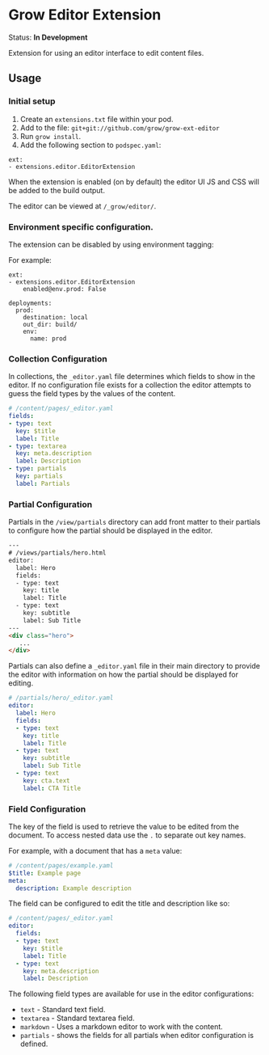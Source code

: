 # Grow Editor Extension

Status: **In Development**

Extension for using an editor interface to edit content files.

## Usage

### Initial setup

1. Create an `extensions.txt` file within your pod.
1. Add to the file: `git+git://github.com/grow/grow-ext-editor`
1. Run `grow install`.
1. Add the following section to `podspec.yaml`:

```
ext:
- extensions.editor.EditorExtension
```

When the extension is enabled (on by default) the editor UI JS and CSS will be added to the build output.

The editor can be viewed at `/_grow/editor/`.

### Environment specific configuration.

The extension can be disabled by using environment tagging:

For example:

```
ext:
- extensions.editor.EditorExtension
    enabled@env.prod: False

deployments:
  prod:
    destination: local
    out_dir: build/
    env:
      name: prod
```

### Collection Configuration

In collections, the `_editor.yaml` file determines which
fields to show in the editor. If no configuration file exists for a
collection the editor attempts to guess the field types by the values
of the content.

```yaml
# /content/pages/_editor.yaml
fields:
- type: text
  key: $title
  label: Title
- type: textarea
  key: meta.description
  label: Description
- type: partials
  key: partials
  label: Partials
```

### Partial Configuration

Partials in the `/view/partials` directory can add front matter to their
partials to configure how the partial should be displayed in the editor.

```html
---
# /views/partials/hero.html
editor:
  label: Hero
  fields:
  - type: text
    key: title
    label: Title
  - type: text
    key: subtitle
    label: Sub Title
---
<div class="hero">
   ...
</div>
```

Partials can also define a `_editor.yaml` file in their main directory to provide the editor with information on how the partial should be displayed for editing.

```yaml
# /partials/hero/_editor.yaml
editor:
  label: Hero
  fields:
  - type: text
    key: title
    label: Title
  - type: text
    key: subtitle
    label: Sub Title
  - type: text
    key: cta.text
    label: CTA Title
```

### Field Configuration

The key of the field is used to retrieve the value to be edited from the document.
To access nested data use the `.` to separate out key names.

For example, with a document that has a `meta` value:

```yaml
# /content/pages/example.yaml
$title: Example page
meta:
  description: Example description
```

The field can be configured to edit the title and description like so:

```yaml
# /content/pages/_editor.yaml
editor:
  fields:
  - type: text
    key: $title
    label: Title
  - type: text
    key: meta.description
    label: Description
```

The following field types are available for use in the editor configurations:

- `text` - Standard text field.
- `textarea` - Standard textarea field.
- `markdown` - Uses a markdown editor to work with the content.
- `partials` - shows the fields for all partials when editor configuration is defined.
